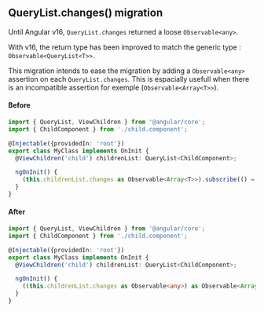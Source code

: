 ## QueryList.changes() migration

Until Angular v16, `QueryList.changes` returned a loose `Observable<any>`. 

With v16, the return type has been improved to match the generic type : `Observable<QueryList<T>>`. 

This migration intends to ease the migration by adding a `Observable<any>` assertion on each `QueryList.changes`. 
This is espacially usefull when there is an incompatible assertion for exemple (`Observable<Array<T>>`).


#### Before
```ts
import { QueryList, ViewChildren } from '@angular/core';
import { ChildComponent } from './child.component';

@Injectable({providedIn: 'root'})
export class MyClass implements OnInit {
  @ViewChildren('child') childrenList: QueryList<ChildComponent>;

  ngOnInit() {
    (this.childrenList.changes as Observable<Array<T>>).subscribe(() = { ...  }) 
  }
}
```

#### After
```ts
import { QueryList, ViewChildren } from '@angular/core';
import { ChildComponent } from './child.component';

@Injectable({providedIn: 'root'})
export class MyClass implements OnInit {
  @ViewChildren('child') childrenList: QueryList<ChildComponent>;

  ngOnInit() {
    ((this.childrenList.changes as Observable<any>) as Observable<Array<T>>).subscribe(() = { ...  }) 
  }
}
```